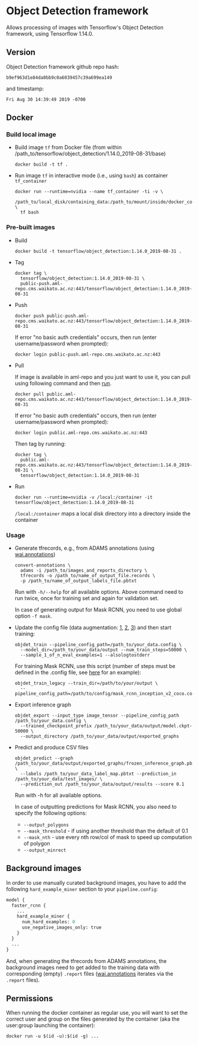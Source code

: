 # Object Detection framework

Allows processing of images with Tensorflow's Object Detection framework, using Tensorflow 1.14.0.

## Version

Object Detection framework github repo hash:

```
b9ef963d1e84da0bb9c0a6039457c39a699ea149
```

and timestamp:

```
Fri Aug 30 14:39:49 2019 -0700
```

## Docker

### Build local image

* Build image `tf` from Docker file (from within /path_to/tensorflow/object_detection/1.14.0_2019-08-31/base)

  ```commandline
  docker build -t tf .
  ```
  
* Run image `tf` in interactive mode (i.e., using `bash`) as container `tf_container`

  ```commandline
  docker run --runtime=nvidia --name tf_container -ti -v \
    /path_to/local_disk/containing_data:/path_to/mount/inside/docker_container \
    tf bash
  ```

### Pre-built images

* Build

  ```commandline
  docker build -t tensorflow/object_detection:1.14.0_2019-08-31 .
  ```
  
* Tag

  ```commandline
  docker tag \
    tensorflow/object_detection:1.14.0_2019-08-31 \
    public-push.aml-repo.cms.waikato.ac.nz:443/tensorflow/object_detection:1.14.0_2019-08-31
  ```
  
* Push

  ```commandline
  docker push public-push.aml-repo.cms.waikato.ac.nz:443/tensorflow/object_detection:1.14.0_2019-08-31
  ```
  If error "no basic auth credentials" occurs, then run (enter username/password when prompted):
  
  ```commandline
  docker login public-push.aml-repo.cms.waikato.ac.nz:443
  ```
  
* Pull

  If image is available in aml-repo and you just want to use it, you can pull using following command and then [run](#run).

  ```commandline
  docker pull public.aml-repo.cms.waikato.ac.nz:443/tensorflow/object_detection:1.14.0_2019-08-31
  ```
  If error "no basic auth credentials" occurs, then run (enter username/password when prompted):
  
  ```commandline
  docker login public.aml-repo.cms.waikato.ac.nz:443
  ```
  Then tag by running:
  
  ```commandline
  docker tag \
    public.aml-repo.cms.waikato.ac.nz:443/tensorflow/object_detection:1.14.0_2019-08-31 \
    tensorflow/object_detection:1.14.0_2019-08-31
  ```
  
* <a name="run">Run</a>

  ```commandline
  docker run --runtime=nvidia -v /local:/container -it tensorflow/object_detection:1.14.0_2019-08-31
  ```
  `/local:/container` maps a local disk directory into a directory inside the container

### Usage

* Generate tfrecords, e.g., from ADAMS annotations (using [wai.annotations](https://github.com/waikato-ufdl/wai-annotations))

  ```commandline
  convert-annotations \
    adams -i /path_to/images_and_reports_directory \
    tfrecords -o /path_to/name_of_output_file.records \
    -p /path_to/name_of_output_labels_file.pbtxt
  ```
  Run with `-h/--help` for all available options.
  Above command need to run twice, once for training set and again for validation set.

  In case of generating output for Mask RCNN, you need to use global option `-f mask`.

* Update the config file (data augmentation: [1](https://stackoverflow.com/a/46901051/4698227), [2](https://github.com/tensorflow/models/blob/master/research/object_detection/core/preprocessor.py), [3](https://github.com/tensorflow/models/blob/master/research/object_detection/builders/preprocessor_builder_test.py)) and then start training:

  ```commandline
  objdet_train --pipeline_config_path=/path_to/your_data.config \
    --model_dir=/path_to/your_data/output --num_train_steps=50000 \
    --sample_1_of_n_eval_examples=1 --alsologtostderr
  ```

  For training Mask RCNN, use this script (number of steps must be defined in the .config file, see [here](https://github.com/vijaydwivedi75/Custom-Mask-RCNN_TF/blob/master/mask_rcnn_inception_v2_coco.config) for an example):

  ```commandline
  objdet_train_legacy --train_dir=/path/to/your/output \
    --pipeline_config_path=/path/to/config/mask_rcnn_inception_v2_coco.config
  ```

* Export inference graph

  ```commandline
  objdet_export --input_type image_tensor --pipeline_config_path /path_to/your_data.config \
    --trained_checkpoint_prefix /path_to/your_data/output/model.ckpt-50000 \
    --output_directory /path_to/your_data/output/exported_graphs
  ```

* Predict and produce CSV files

  ```commandline
  objdet_predict --graph /path_to/your_data/output/exported_graphs/frozen_inference_graph.pb \
    --labels /path_to/your_data_label_map.pbtxt --prediction_in /path_to/your_data/test_images/ \
    --prediction_out /path_to/your_data/output/results --score 0.1
  ```
  Run with -h for all available options.

  In case of outputting predictions for Mask RCNN, you also need to specify the
  following options:

  * `--output_polygons`
  * `--mask_threshold` - if using another threshold than the default of 0.1
  * `--mask_nth` - use every nth row/col of mask to speed up computation of polygon
  * `--output_minrect`

## Background images

In order to use manually curated background images, you have to add the following 
`hard_example_miner` section to your `pipeline.config`:

```protobuf
model {
  faster_rcnn {
    ...
    hard_example_miner {
      num_hard_examples: 0
      use_negative_images_only: true
    }
  }
  ...
}
```

And, when generating the tfrecords from ADAMS annotations, the background images 
need to get added to the training data with corresponding (empty) `.report` files 
([wai.annotations](https://github.com/waikato-ufdl/wai-annotations) iterates 
via the `.report` files).


## Permissions

When running the docker container as regular use, you will want to set the correct
user and group on the files generated by the container (aka the user:group launching
the container):

```commandline
docker run -u $(id -u):$(id -g) ...
```
